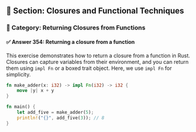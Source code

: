 ## 📘 Section: Closures and Functional Techniques  
### 🔹 Category: Returning Closures from Functions  
#### ✅ Answer 354: Returning a closure from a function

This exercise demonstrates how to return a closure from a function in Rust. Closures can capture variables from their environment, and you can return them using `impl Fn` or a boxed trait object. Here, we use `impl Fn` for simplicity.

```rust
fn make_adder(x: i32) -> impl Fn(i32) -> i32 {
    move |y| x + y
}

fn main() {
    let add_five = make_adder(5);
    println!("{}", add_five(3)); // 8
}
```
